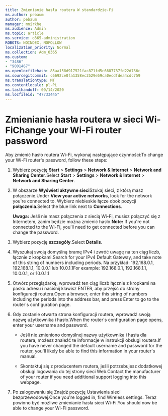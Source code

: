 ```yaml
---
title: Zmienianie hasła routera W standardzie-Fi
ms.author: pebaum
author: pebaum
manager: mnirkhe
ms.audience: Admin
ms.topic: article
ms.service: o365-administration
ROBOTS: NOINDEX, NOFOLLOW
localization_priority: Normal
ms.collection: Adm_O365
ms.custom:
- "3486"
- "9001467"
ms.openlocfilehash: 85aa158d917521fac871fd5c6687737fd22d736c
ms.sourcegitcommit: c6692ce0fa1358ec3529e59ca0ecdfdea4cdc759
ms.translationtype: MT
ms.contentlocale: pl-PL
ms.lasthandoff: 09/14/2020
ms.locfileid: "47733445"
---
```

# <a name="change-your-wi-fi-router-password"></a><span data-ttu-id="ff79e-102">Zmienianie hasła routera w sieci Wi-Fi</span><span class="sxs-lookup"><span data-stu-id="ff79e-102">Change your Wi-Fi router password</span></span>

<span data-ttu-id="ff79e-103">Aby zmienić hasło routera Wi-Fi, wykonaj następujące czynności:</span><span class="sxs-lookup"><span data-stu-id="ff79e-103">To change your Wi-Fi router's password, follow these steps:</span></span>

1. <span data-ttu-id="ff79e-104">Wybierz pozycję **Start**  >  **Settings**  >  **Network & Internet**  >  **Network and Sharing Center**.</span><span class="sxs-lookup"><span data-stu-id="ff79e-104">Select **Start** > **Settings** > **Network & Internet** > **Network and Sharing Center**.</span></span>

2. <span data-ttu-id="ff79e-105">W obszarze **Wyświetl aktywne sieci**Szukaj sieci, z którą masz połączenie.</span><span class="sxs-lookup"><span data-stu-id="ff79e-105">Under **View your active networks**, look for the network you're connected to.</span></span> <span data-ttu-id="ff79e-106">Wybierz niebieskie łącze obok pozycji **połączenia**.</span><span class="sxs-lookup"><span data-stu-id="ff79e-106">Select the blue link next to **Connections**.</span></span><br>

   <span data-ttu-id="ff79e-107">**Uwaga:** Jeśli nie masz połączenia z siecią Wi-Fi, musisz połączyć się z Internetem, zanim będzie można zmienić hasło.</span><span class="sxs-lookup"><span data-stu-id="ff79e-107">**Note:** If you're not connected to the Wi-Fi, you'll need to get connected before you can change the password.</span></span>

3. <span data-ttu-id="ff79e-108">Wybierz pozycję **szczegóły**.</span><span class="sxs-lookup"><span data-stu-id="ff79e-108">Select **Details**.</span></span>

4. <span data-ttu-id="ff79e-109">Wyszukaj swoją domyślną bramę IPv4 i zwróć uwagę na ten ciąg liczb, łącznie z kropkami.</span><span class="sxs-lookup"><span data-stu-id="ff79e-109">Search for your IPv4 Default Gateway, and take note of this string of numbers including periods.</span></span> <span data-ttu-id="ff79e-110">Na przykład: 192.168.0.1, 192.168.1.1, 10.0.0.1 lub 10.0.1.1</span><span class="sxs-lookup"><span data-stu-id="ff79e-110">For example: 192.168.0.1, 192.168.1.1, 10.0.0.1, or 10.0.1.1</span></span>

5. <span data-ttu-id="ff79e-111">Otwórz przeglądarkę, wprowadź ten ciąg liczb łącznie z kropkami na pasku adresu i naciśnij klawisz ENTER, aby przejść do strony konfiguracji routera.</span><span class="sxs-lookup"><span data-stu-id="ff79e-111">Open a browser, enter this string of numbers including the periods into the address bar, and press Enter to go to the router's configuration page.</span></span>

6. <span data-ttu-id="ff79e-112">Gdy zostanie otwarta strona konfiguracji routera, wprowadź swoją nazwę użytkownika i hasło.</span><span class="sxs-lookup"><span data-stu-id="ff79e-112">When the router's configuration page opens, enter your username and password.</span></span><br>
   - <span data-ttu-id="ff79e-113">Jeśli nie zmieniono domyślnej nazwy użytkownika i hasła dla routera, możesz znaleźć te informacje w instrukcji obsługi routera.</span><span class="sxs-lookup"><span data-stu-id="ff79e-113">If you have never changed the default username and password for the router, you'll likely be able to find this information in your router's manual.</span></span>

   - <span data-ttu-id="ff79e-114">Skontaktuj się z producentem routera, jeśli potrzebujesz dodatkowej obsługi logowania do tej strony sieci Web.</span><span class="sxs-lookup"><span data-stu-id="ff79e-114">Contact the manufacturer of your router if you need additional support logging into this webpage.</span></span>

7. <span data-ttu-id="ff79e-115">Po zalogowaniu się Znajdź pozycję Ustawienia sieci bezprzewodowej.</span><span class="sxs-lookup"><span data-stu-id="ff79e-115">Once you're logged in, find Wireless settings.</span></span> <span data-ttu-id="ff79e-116">Teraz powinno być możliwe zmienianie hasła sieci Wi-Fi.</span><span class="sxs-lookup"><span data-stu-id="ff79e-116">You should now be able to change your Wi-Fi password.</span></span>
